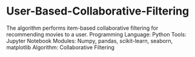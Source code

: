 # User-Based-Collaborative-Filtering

The algorithm performs item-based collaborative filtering for recommending movies to a user.
Programming Language: Python
Tools: Jupyter Notebook
Modules: Numpy, pandas, scikit-learn, seaborn, matplotlib
Algorithm: Collaborative Filtering
